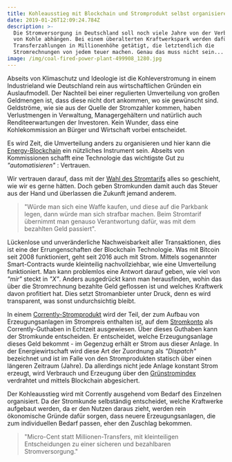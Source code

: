 ```yaml
---
title: Kohleausstieg mit Blockchain und Stromprodukt selbst organisieren
date: 2019-01-26T12:09:24.784Z
description: >-
  Die Stromversorgung in Deutschland soll noch viele Jahre von der Verbrennung
  von Kohle abhängen. Bei einem überalterten Kraftwerkspark werden dafür
  Transferzahlungen in Millionenhöhe getätigt, die letztendlich die
  Stromrechnungen von jedem teuer machen. Genau das muss nicht sein...
image: /img/coal-fired-power-plant-499908_1280.jpg
---
```

Abseits von Klimaschutz und Ideologie ist die Kohleverstromung in einem Industrieland wie Deutschland rein aus wirtschaftlichen Gründen ein Auslaufmodell. Der Nachteil bei einer regulierten Umverteilung von großen Geldmengen ist, dass diese nicht dort ankommen, wo sie gewünscht sind. Geldströme, wie sie aus der Quelle der Stromzahler kommen, haben Verlustmengen in Verwaltung, Managergehältern und natürlich auch Renditeerwartungen der Investoren. Kein Wunder, dass eine Kohlekommission an Bürger und Wirtschaft vorbei entscheidet. 

Es wird Zeit, die Umverteilung anders zu organisieren und hier kann die [Energy-Blockchain](https://www.corrently.de/integration/blockchain/index.html) ein nützliches Instrument sein. Abseits von Kommissionen schafft eine Technologie das wichtigste Gut zu _"automatisieren"_ : Vertrauen.

Wir vertrauen darauf, dass mit der [Wahl des Stromtarifs](https://stromtarif.shop/) alles so geschieht, wie wir es gerne hätten. Doch geben Stromkunden damit auch das Steuer aus der Hand und überlassen die Zukunft jemand anderem. 

> "Würde man sich eine Waffe kaufen, und diese auf die Parkbank legen, dann würde man sich strafbar machen. Beim Stromtarif übernimmt man genauso Verantwortung dafür, was mit dem bezahlten Geld passiert".

Lückenlose und unveränderliche Nachweisbarkeit aller Transaktionen, dies ist eine der Errungenschaften der Blockchain Technologie. Was mit Bitcoin seit 2008 funktioniert, geht seit 2016 auch mit Strom. Mittels sogenannter Smart-Contracts wurde kleinteilig nachvollziehbar, wie eine Umverteilung funktioniert. Man kann problemlos eine Antwort darauf geben, wie viel von _"mir"_ steckt in _"X"_. Anders ausgedrückt kann man herausfinden, wohin das über die Stromrechnung bezahlte Geld geflossen ist und welches Kraftwerk davon profitiert hat. Dies setzt Stromanbieter unter Druck, denn es wird transparent, was sonst undurchsichtig bleibt. 

In einem [Corrently-Stromprodukt](https://www.corrently.de/) wird der Teil, der zum Aufbau von Erzeugungsanlagen im Strompreis enthalten ist, auf dem [Stromkonto](https://www.stromkonto.net/) als Corrently-Guthaben in Echtzeit ausgewiesen. Über dieses Guthaben kann der Stromkunde entscheiden. Er entscheidet, welche Erzeugungsanlage dieses Geld bekommt - im Gegenzug erhält er Strom aus dieser Anlage. In der Energiewirtschaft wird diese Art der Zuordnung als _"Dispatch"_ bezeichnet und ist im Falle von den Stromprodukten statisch über einen längeren Zeitraum (Jahre). Da allerdings nicht jede Anlage konstant Strom erzeugt, wird Verbrauch und Erzeugung über den [Grünstromindex](https://www.corrently.de/hintergrund/gruenstromindex/index.html) verdrahtet und mittels Blockchain abgesichert. 

Der Kohleausstieg wird mit Corrently ausgehend vom Bedarf des Einzelnen organisiert. Da der Stromkunde selbständig entscheidet, welche Kraftwerke aufgebaut werden, da er den Nutzen daraus zieht, werden rein ökonomische Gründe dafür sorgen, dass neuere Erzeugungsanlagen, die zum individuellen Bedarf passen, eher den Zuschlag bekommen.

> "Micro-Cent statt Millionen-Transfers, mit kleinteiligen Entscheidungen zu einer sicheren und bezahlbaren Stromversorgung."
